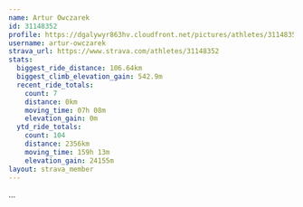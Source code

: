 ```yaml
---
name: Artur Owczarek
id: 31148352
profile: https://dgalywyr863hv.cloudfront.net/pictures/athletes/31148352/15906846/1/large.jpg
username: artur-owczarek
strava_url: https://www.strava.com/athletes/31148352
stats:
  biggest_ride_distance: 106.64km
  biggest_climb_elevation_gain: 542.9m
  recent_ride_totals:
    count: 7
    distance: 0km
    moving_time: 07h 08m
    elevation_gain: 0m
  ytd_ride_totals:
    count: 104
    distance: 2356km
    moving_time: 159h 13m
    elevation_gain: 24155m
layout: strava_member
--- 
```

...
